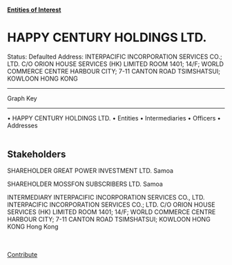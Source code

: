 #### [Entities of Interest](/list.html)
<link rel="stylesheet" type="text/css" href="../../assets/style.css">

<style>
body{background-image:url("http://eoi-graphs.s3-website-eu-west-1.amazonaws.com/HAPPY_CENTURY_HOLDINGS_LTD..png");background-repeat: no-repeat;background-size: contain;}
.markdown>p>span{background-color: white;}
</style>

# HAPPY CENTURY HOLDINGS LTD.
<span>Status: Defaulted
Address: INTERPACIFIC INCORPORATION SERVICES CO.; LTD. C/O ORION HOUSE SERVICES (HK) LIMITED ROOM 1401; 14/F; WORLD COMMERCE CENTRE HARBOUR CITY; 7-11 CANTON ROAD TSIMSHATSUI; KOWLOON HONG KONG
</span>

---



<div class="legend">
Graph Key
<hr>
<span class="focus">• HAPPY CENTURY HOLDINGS LTD.</span>
<span class="entity">• Entities</span>
<span class="intermediary">• Intermediaries</span>
<span class="officer">• Officers</span>
<span class="address">• Addresses</span>
</div><br>


## Stakeholders
<span>SHAREHOLDER
GREAT POWER INVESTMENT LTD.
Samoa
</span>

<span>SHAREHOLDER
MOSSFON SUBSCRIBERS LTD.
Samoa
</span>

<span>INTERMEDIARY
INTERPACIFIC INCORPORATION SERVICES CO., LTD.
INTERPACIFIC INCORPORATION SERVICES CO.; LTD. C/O ORION HOUSE SERVICES (HK) LIMITED ROOM 1401; 14/F; WORLD COMMERCE CENTRE HARBOUR CITY; 7-11 CANTON ROAD TSIMSHATSUI; KOWLOON HONG KONG
Hong Kong
</span>


<br><br><a class="contribute_button" href="Readme.md">Contribute</a>